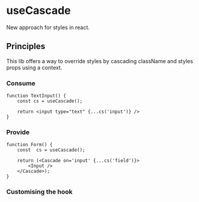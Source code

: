 # useCascade

New approach for styles in react.

## Principles

This lib offers a way to override styles by cascading className and styles props using a context.

### Consume

```tsx
function TextInput() {
    const cs = useCascade();
    
    return <input type="text" {...cs('input')} />
}
```

### Provide

```tsx
function Form() {
    const  cs = useCascade();
    
    return (<Cascade on='input' {...cs('field')}>
        <Input />
    </Cascade>);
}
```

### Customising the hook

